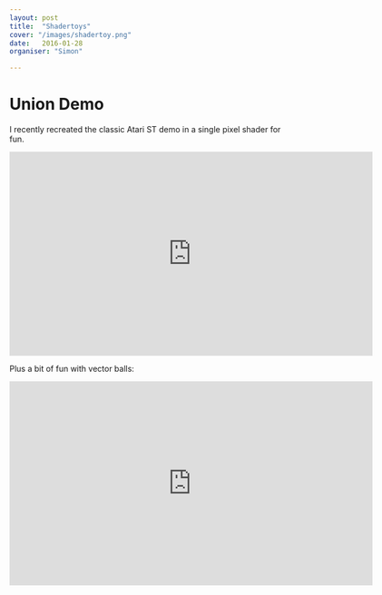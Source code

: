 ```yaml
---
layout: post
title:  "Shadertoys"
cover: "/images/shadertoy.png"
date:   2016-01-28
organiser: "Simon"

---
```


# Union Demo

I recently recreated the classic Atari ST demo in a single pixel shader for fun.

<iframe width="640" height="360" frameborder="0" src="https://www.shadertoy.com/embed/4dV3Rm?gui=true&t=10&paused=true&muted=false" allowfullscreen></iframe>

Plus a bit of fun with vector balls:

<iframe width="640" height="360" frameborder="0" src="https://www.shadertoy.com/embed/4sGGWh?gui=true&t=10&paused=true&muted=false" allowfullscreen></iframe>

